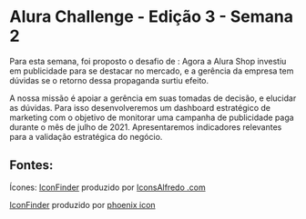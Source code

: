 # Alura Challenge - Edição 3 - Semana 2

Para esta semana, foi proposto o desafio de : Agora a Alura Shop investiu em publicidade para se destacar no mercado, e a gerência da empresa tem dúvidas se o retorno dessa propaganda surtiu efeito.

A nossa missão é apoiar a gerência em suas tomadas de decisão, e elucidar as dúvidas. Para isso desenvolveremos um dashboard estratégico de marketing com o objetivo de monitorar uma campanha de publicidade paga durante o mês de julho de 2021. Apresentaremos indicadores relevantes para a validação estratégica do negócio.




## Fontes:

Ícones: [IconFinder](https://www.iconfinder.com/iconsets/social-media-rounded-corners) produzido por [IconsAlfredo .com](https://www.iconfinder.com/AlfredoCreates)

  [IconFinder](https://www.iconfinder.com/iconsets/business-collection-2027) produzido por [phoenix icon](https://www.iconfinder.com/phoenixicon)
        

